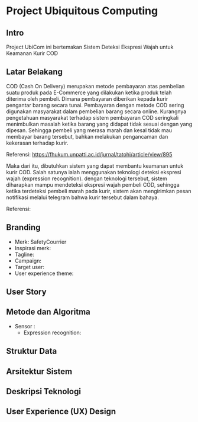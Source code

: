 # Project Ubiquitous Computing

## Intro
Project UbiCom ini bertemakan Sistem Deteksi Ekspresi Wajah untuk Keamanan Kurir COD

## Latar Belakang
COD (Cash On Delivery) merupakan metode pembayaran atas pembelian suatu produk pada E-Commerce yang dilakukan ketika produk telah diterima oleh pembeli. Dimana pembayaran diberikan kepada kurir pengantar barang secara tunai. Pembayaran dengan metode COD sering digunakan masyarakat dalam pembelian barang secara online. Kurangnya pengetahuan masyarakat terhadap sistem pembayaran COD seringkali menimbulkan masalah ketika barang yang didapat tidak sesuai dengan yang dipesan. Sehingga pembeli yang merasa marah dan kesal tidak mau membayar barang tersebut, bahkan melakukan pengancaman dan kekerasan terhadap kurir. 

Referensi: https://fhukum.unpatti.ac.id/jurnal/tatohi/article/view/895

Maka dari itu, dibutuhkan sistem yang dapat membantu keamanan untuk kurir COD. Salah satunya ialah menggunakan teknologi deteksi ekspresi wajah (expression recognition). dengan teknologi tersebut, sistem diharapkan mampu mendeteksi ekspresi wajah pembeli COD, sehingga ketika terdeteksi pembeli marah pada kurir, sistem akan mengirimkan pesan notifikasi melalui telegram bahwa kurir tersebut dalam bahaya.

Referensi:

## Branding
- Merk: SafetyCourrier
- Inspirasi merk:
- Tagline:
- Campaign:
- Target user:
- User experience theme:

## User Story

## Metode dan Algoritma
- Sensor :
  * Expression recognition:
 
## Struktur Data

## Arsitektur Sistem

## Deskripsi Teknologi

## User Experience (UX) Design
